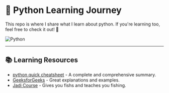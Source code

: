 # 🚀 Python Learning Journey
This repo is where I share what I learn about python. If you're learning too, feel free to check it out! 🚀

![Python](https://img.shields.io/badge/python-3670A0?style=for-the-badge&logo=python&logoColor=ffdd54)  

---

## 📚 Learning Resources
- [python quick cheatsheet](https://quickref.me/python) - A complete and comprehensive summary.
- [GeeksforGeeks](https://www.geeksforgeeks.org/python/python-programming-language-tutorial/) - Great explanations and examples.
- [Jadi Course](https://maktabkhooneh.org/course/%D8%A2%D9%85%D9%88%D8%B2%D8%B4-%D8%A8%D8%B1%D9%86%D8%A7%D9%85%D9%87-%D9%86%D9%88%DB%8C%D8%B3%DB%8C-%D8%A8%D8%A7-%D9%BE%D8%A7%DB%8C%D8%AA%D9%88%D9%86-%D9%85%D9%82%D8%AF%D9%85%D8%A7%D8%AA%DB%8C-mk346/) - Gives you fishs and teaches you fishing.
